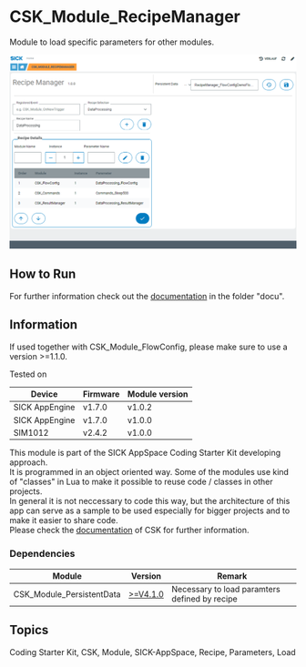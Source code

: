 # CSK_Module_RecipeManager

Module to load specific parameters for other modules.  

![](./docu/media/UI_Screenshot.png)

## How to Run

For further information check out the [documentation](https://raw.githack.com/SICKAppSpaceCodingStarterKit/CSK_Module_RecipeManager/main/docu/CSK_Module_RecipeManager.html) in the folder "docu".

## Information

If used together with CSK_Module_FlowConfig, please make sure to use a version >=1.1.0.

Tested on  

|Device|Firmware|Module version|
|--|--|--|
|SICK AppEngine|v1.7.0|v1.0.2|
|SICK AppEngine|v1.7.0|v1.0.0|
|SIM1012|v2.4.2|v1.0.0|

This module is part of the SICK AppSpace Coding Starter Kit developing approach.  
It is programmed in an object oriented way. Some of the modules use kind of "classes" in Lua to make it possible to reuse code / classes in other projects.  
In general it is not neccessary to code this way, but the architecture of this app can serve as a sample to be used especially for bigger projects and to make it easier to share code.  
Please check the [documentation](https://github.com/SICKAppSpaceCodingStarterKit/.github/blob/main/docu/SICKAppSpaceCodingStarterKit_Documentation.md) of CSK for further information.  

### Dependencies

|Module|Version|Remark|
|--|--|--|
|CSK_Module_PersistentData|[>=V4.1.0](https://github.com/SICKAppSpaceCodingStarterKit/CSK_Module_PersistentData)|Necessary to load paramters defined by recipe

## Topics

Coding Starter Kit, CSK, Module, SICK-AppSpace, Recipe, Parameters, Load
